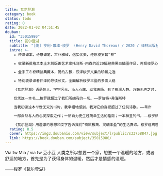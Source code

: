 ```yaml
---
title: 瓦尔登湖
category: book
status: todo
rating: 0
date: 2022-01-02 04:51:45
douban:
  id: "35015980"
  title: 瓦尔登湖
  subtitle: "[美] 亨利·戴维·梭罗  (Henry David Thoreau) / 2020 / 译林出版社"
  intro: >-
    ★ 仲泽译本，诗意译笔，古朴雅致，信实优美，还原梭罗其“神”

    ★ 收录新英格兰本土木刻版画艺术家托马斯·内森的近20幅经典黑白插图作品，再现梭罗心灵归处的万物风景

    ★ 全手工布脊精装典藏本，简约古雅，汉译梭罗文集的珍藏之选

    ★ 特别收录译者仲泽的导读长文，全面解析梭罗丰盈的多面人格

    《瓦尔登湖》语语惊人、字字闪光、沁人心脾、动我衷肠。到了夜深人静、万籁无声之时，此书毫不晦涩、清澈见底，吟诵之下，不禁为之神往了。——徐迟

    仅凭这一本书……梭罗就超过了我们所拥有的一切。——罗伯特•弗洛斯特

    当我初读这本举世无双的书时，我幸福地感到，我对它的喜爱超过了任何诗歌。——苇岸

    一部自然与人的心灵探索之作；一部自力更生过简单生活的指南；一本神圣的书。——梭罗研究专家哈丁

    《瓦尔登湖》用澄澈的思想和文字告诉我们“物质极简、灵魂丰盈”的生活真谛。梭罗远离喧嚣，在瓦尔登诗意秀美的四季景色中，过着极简的生活，不断地思考如何生活才能离自己的心灵更近。他用文字树立了一根真实世界的标尺，让后世就知道，假相和幻景屡屡泛起的洪流到底多深。
  rating: 8.5
  cover: https://img3.doubanio.com/view/subject/l/public/s33758847.jpg
  link: https://book.douban.com/subject/35015980/
---
```


Via tw Mia / via tw 豆小豆 人类之所以想要一个家，想要一个温暖的地方，或者舒适的地方，首先是为了获得身体的温暖，然后才是情感的温暖。 

——梭罗《瓦尔登湖》